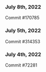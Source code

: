 ### July 8th, 2022

Commit #170785

### July 5th, 2022

Commit #314353


### July 4th, 2022

Commit #72281
